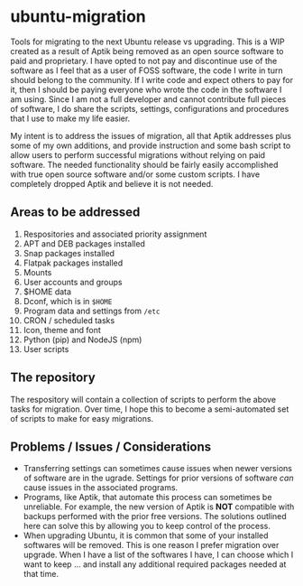 # ubuntu-migration
Tools for migrating to the next Ubuntu release vs upgrading. This is a WIP created as a result of Aptik being removed as an open source software to paid and proprietary. I have opted to not pay and discontinue use of the software as I feel that as a user of FOSS software, the code I write in turn should belong to the community. If I write code and expect others to pay for it, then I should be paying everyone who wrote the code in the software I am using. Since I am not a full developer and cannot contribute full pieces of software, I do share the scripts, settings, configurations and procedures that I use to make my life easier.

My intent is to address the issues of migration, all that Aptik addresses plus some of my own additions, and provide instruction and some bash script to allow users to perform successful migrations without relying on paid software. The needed functionality should be fairly easily accomplished with true open source software and/or some custom scripts. I have completely dropped Aptik and believe it is not needed.

## Areas to be addressed
1. Respositories and associated priority assignment
1. APT and DEB packages installed
1. Snap packages installed
1. Flatpak packages installed
1. Mounts
1. User accounts and groups
1. $HOME data
1. Dconf, which is in `$HOME`
1. Program data and settings from `/etc`
1. CRON / scheduled tasks
1. Icon, theme and font
1. Python (pip) and NodeJS (npm)
1. User scripts

## The repository
The respository will contain a collection of scripts to perform the above tasks for migration. Over time, I hope this to become a semi-automated set of scripts to make for easy migrations.

## Problems / Issues / Considerations
- Transferring settings can sometimes cause issues when newer versions of software are in the ugrade. Settings for prior versions of software _can_ cause issues in the associated programs.
- Programs, like Aptik, that automate this process can sometimes be unreliable. For example, the new version of Aptik is **NOT** compatible with backups performed with the prior free versions. The solutions outlined here can solve this by allowing you to keep control of the process.
- When upgrading Ubuntu, it is common that some of your installed softwares will be removed. This is one reason I prefer migration over upgrade. When I have a list of the softwares I have, I can choose which I want to keep ... and install any additional required packages needed at that time.
